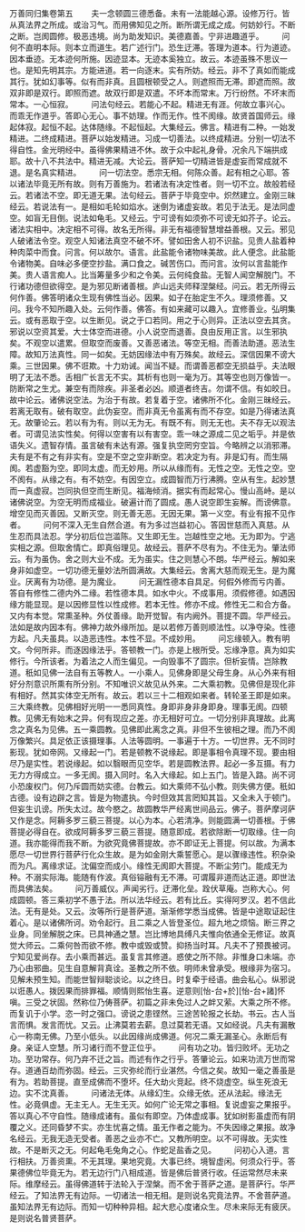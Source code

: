 <!-- { "loadSidebar": true } -->
万善同归集卷第五
　　夫一念顿圆三德悉备。未有一法能越心源。设修万行。皆从真法界之所成。或治习气。而用佛知见之所。断所谓无成之成。何妨妙行。不断之断。岂阂圆修。极恶违境。尚为助发知识。美德嘉善。宁非进趣道乎。
　　问何不直明本际。则本立而道生。若广述行门。恐生迂滞。答理为道本。行为道迹。因本垂迹。无本迹何所施。因迹显本。无迹本奚独立。故云。本迹虽殊不思议一也。是知先明其宗。方能进道。若一向逐末。实有所妨。经云。非不了真如而能成其行。犹如幻事等。似有而非真。且圆根顿受之人。则遮照而无滞。即遮而照。故双非即是双行。即照而遮。故双行即是双遣。不坏本而常末。万行纷然。不坏末而常本。一心恒寂。
　　问法句经云。若能心不起。精进无有涯。何故立事兴心。而乖无作道乎。答即心无心。事不妨理。作而无作。性不阂缘。故贤首国师云。缘起体寂。起恒不起。达体随缘。不起恒起。大集经云。佛言。精进有二种。一始发精进。二终成精进。菩萨以始发精进。习成一切善法。以终成精进。分别一切法不得自性。金光明经中。虽得佛果精进不休。故于众中起礼身骨。况余凡下端拱成耶。故十八不共法中。精进无减。大论云。菩萨知一切精进皆是虚妄而常成就不退。是名真实精进。
　　问一切法空。悉宗无相。何陈众善。起有相之心耶。答以诸法毕竟无所有故。则有万善施为。若诸法有决定性者。则一切不立。故般若经云。若诸法不空。即无道无果。法句经云。菩萨于毕竟空中。炽然建立。金刚三昧经云。若说法有一。是相如毛轮如焰水。迷倒为诸虚妄故。若见于法无。是法同虚空。如盲无目倒。说法如龟毛。又经云。宁可谤有如须弥不可谤无如芥子。论云。诸法实相中。决定相不可得。故名无所得。非无有福德智慧增益善根。又云。邪见人破诸法令空。观空人知诸法真空不破不坏。譬如田舍人初不识盐。见贵人盐着种种肉菜中而食。问言。何以故尔。语言。此盐能令诸物味美故。此人便念。此盐能令诸物美。自味必多便空抄盐。满口食之。碱苦伤口。而问言。汝何以言盐能作美。贵人语言痴人。比当筹量多少和之令美。云何纯食盐。无智人闻空解脱门。不行诸功德但欲得空。是为邪见断诸善根。庐山远夫师释涅槃经。问云。若无所得云何作善。佛答明诸众生现有佛性当必。因果。如子在胎定生不久。理须修善。又问。我今不知所趣入处。云何作善。佛答。有如来藏可以趣入。宜修善业。弘明集云。或有恶取于空。以生断见。说之于口若同。用之于心则异。正法以空去其贪。邪说以空资其爱。大士体空而进德。小人说空而退善。良由反用正言。以生邪执矣。不观空以遣累。但取空而废善。又善恶诸法。等空无相。而善法助道。恶法生障。故知万法真性。同一如矣。无妨因缘法中有万殊矣。故经云。深信因果不谤大乘。三世因果。佛不诳欺。十力劝诫。闻当不疑。而谓善恶都空无损益乎。夫法眼明了无法不悉。舌相广长言无不实。其析有也则一毫为万。其等空也则万像皆一。防断常之生尤。兼空有而除疾。非圣者必凶。顺道者终吉。勿谓不信。有如皎日。故中论云。诸佛说空法。为治于有故。若复着于空。诸佛所不化。金刚三昧经云。若离无取有。破有取空。此伪妄空。而非真无令虽离有而不存空。如是乃得诸法真无。故肇论云。若以有为有。则以无为无。有既不有。则无无也。夫不存无以观法者。可谓见法实性矣。何得以空害有以有害空。乖一味之源成二见之垢乎。并是依语失义。遗智存情。虽言破有未达有源。强复执空罔穷空旨。今略辨之以消邪滞。夫有是不有之有非实有。空是不空之空非断空。若决定为有。非是幻有。而生隔阂。若虚豁为空。即同太虚。而无妙用。所以从缘而有。无性之空。无性之空。空不阂有。从缘之有。有不妨空。有因空立。成圆智而万行沸腾。空从有生。起妙慧而一真虚寂。岂同执但空而生断见。福海倾消。据实有而起常心。慢山高峙。是以诸佛说空。为空无明而成福业。破遍计而了圆成。愚人说空即生妄解。而谤佛意。增空见而灭善因。又断灭空。则无善无恶。无因无果。第一义空。有业有报不见作者。
　　问何不深入无生自然合道。有为多过岂益初心。答因世慈而入真慈。从生忍而具法忍。学分初后位岂滥陈。又生即无生。岂越性空之地。无为即为。宁逃实相之源。但取舍情亡。即真俗理见。故经云。菩萨不尽有为。不住无为。肇法师云。有为虽伪。舍之则大业不成。无为虽实。住之则慧心不朗。华严经云。解如来身非如虚空。一切功德无量妙法所圆满故。大集经云。舍离大慈而观无生。是为魔业。厌离有为功德。是为魔业。
　　问无漏性德本自具足。何假外修而亏内善。答自有修性二德内外二缘。若性德本具。如水中火。不成事用。须假修德。如遇因缘方能显现。是以因修显性以性成修。若本无性。修亦不成。修性无二和合方备。又内有本觉。常熏圣种。外仗善缘。助开觉智。有内阙外。菩提不圆。华严经云。法如是故内因本有。佛神力故外缘所加。是以若修万善则顺法性。以净夺染。性德方起。凡夫虽具。以造恶违性。本性不显。不成妙用。
　　问忘缘顿入。教有明文。今何所非。而逐因缘法乎。答顿教一门。亦是上根所受。忘缘净意。真为如实修行。今所该者。为着法之人而生偏见。一向毁事不了圆宗。但析妄情。岂除教道。秖如见佛一法自有五等教人。一小乘人。见佛身即是父母生身。从心外来有相好分剂意识所熏有所分别。不知唯识义故见从外来。二大乘初教。见佛但是现化非有相好。然其实体空无所有。故云。若以三十二相观如来者。转轮圣王即是如来。三大乘终教。见佛相好光明一一悉同真性。身即非身非身即身。理事无阂。四顿教。见佛无有始末之异。何有现应之差。亦无相好可立。一切分别非真理故。此离念之真名为见佛。五一乘圆教。见佛即此离念之真。非但不生彼相之理。而乃不阂万像繁兴。具足依正该摄理事。人法等圆明。一事遍于十方。一切世界。无不同时影现。犹如帝网。又缘起一门。若是顿教不说缘起。即是事相令真理不现。要由相尽乃是实性。若说缘起。如以翳眼而见空华。若是圆教法界。起必一多互摄。有力无力方得成立。一多无阂。摄入同时。名入大缘起。如上五门。皆是入路。尚不诃小恐废权门。何乃斥圆而妨实德。台教云。如大乘师不弘小教。则失佛方便。秖如古德。设有边辟之言。皆是为物遣执。今时但效其言罔知其旨。又全未入于顿门。但妄生讥谤。所失太过。故今愍之。故圆教华严经离世间品云。佛子。菩萨摩诃萨又作是念。阿耨多罗三藐三菩提。以心为本。心若清净。则能圆满一切善根。于佛菩提必得自在。欲成阿耨多罗三藐三菩提。随意即成。若欲除断一切取缘。住一向道。我亦能得而我不断。为欲究竟佛菩提故。亦不即证无上菩提。何以故。为满本愿尽一切世界行菩萨行化众生故。是为如金刚大乘誓愿心。是以骤缘违性。积杂染而为凡。离缘求证。沈偏空而成小。缘性无阂即大菩提。不断尘劳门。能成无为种。不溺实际海。能随有作波。真俗镕融有无不滞。可谓履非道而达正道。即世法而具佛法矣。
　　问万善威仪。声闻劣行。迂滞化垒。跧伏草庵。岂称大心。何成圆顿。答三乘初学不愚于法。所以法华经云。若有比丘。实得阿罗汉。若不信此法。无有是处。又云。汝等所行是菩萨道。渐渐修学悉当成佛。皆是中途取证起住着心。是以诸佛所诃。劝令起行。且二乘之人皆登圣位。超九地之烦恼。断三界之业身。同坐解脱之床。已具神通之慧。岂比博地具缚凡夫惟向依通全无修证。故真觉大师云。二乘何咎而欲不修。教中或毁或赞。抑扬当时耳。凡夫不了预畏被诃。宁知见爱尚存。去小乘而甚远。虽复言其修道。惑使之所不除。非惟身口未端。亦乃心由邪曲。见生自意解背真诠。圣教之所不依。明师未曾承受。根缘非为宿习。见解未预生知。而能世智辩聪谈论。以之终日。时复牵于经语。曲会私心。纵邪说以诳愚人。拨因果而排罪福。顺情则熙怡生喜。逆意则[怡-台+於][怡-台+諸]怀嗔。三受之状固。然称位乃俦菩萨。初篇之非未免过人之衅又萦。大乘之所不修。而复讥于小学。恣一时之强口。谤说之患铿然。三途苦轮报之长劫。书云。古人当言而惧。发言而忧。又云。止沸莫若去薪。息过莫若无语。又如经说。凡夫有漏散心一称南无佛。乃至小低头。以此因缘尚成佛道。何况二乘无漏圣心。永断后有身。亲证人空慧。所习诸行而不登正位乎。
　　问有功之功。皆归败坏。无功之功。至功常存。何乃弃不迁之旨。而述有作之行乎。答肇论云。如来功流万世而常存。道通百劫而弥固。经云。三灾弥纶而行业湛然。今信之矣。故知一毫之善虽是有为。若助菩提。直至成佛而不堕坏。任大劫火竞起。终不烧虚空。纵生死浪无边。实不沈真善。
　　问诸法无体。从缘幻生。众缘无依。还从法起。缘法无性。必竟俱虚。无主无人。无生无灭。如何广论无常之事相。复说虚妄之果报乎。答以真心不守自性。随缘成诸有。虽似有即空。乃体虚成事。犹如树影虽虚而有阴覆之义。还同昏梦不实。亦生忧喜之情。虽无作者之能为。不失因缘之果报。故净名经云。无我无造无受者。善恶之业亦不亡。又教所明空。以不可得故。无实性故。不是断灭之无。何起龟毛兔角之心。作蛇足盐香之见。
　　问初心入道。言行相扶。万善资熏。不无其理。果地究竟。大事已终。境智虚闲。何须众行乎。答果德佛位毕竟无为。若无边行门八相成道。皆是佛后普贤行收。任运常然尽未来际。维摩经云。虽得佛道转于法轮入于涅槃。而不舍于菩萨之道。是菩萨行。华严经云。了知法界无有边际。一切诸法一相无相。是则说名究竟法界。不舍菩萨道。虽知法界无有边际。而知一切种种异相。起大悲心度诸众生。尽未来际无有疲厌。是则说名普贤菩萨。
